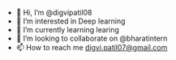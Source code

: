 - 👋 Hi, I’m @digvipatil08
- 👀 I’m interested in Deep learning
- 🌱 I’m currently learning learing
- 💞️ I’m looking to collaborate on @bharatintern
- 📫 How to reach me digvi.patil07@gmail.com 

<!---
digvipatil08/digvipatil08 is a ✨ special ✨ repository because its `README.md` (this file) appears on your GitHub profile.
You can click the Preview link to take a look at your changes.
--->
